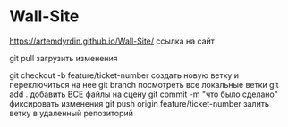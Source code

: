 # Wall-Site

https://artemdyrdin.github.io/Wall-Site/  ссылка на сайт

git pull    загрузить изменения

git checkout -b feature/ticket-number   создать новую ветку и переключиться на нее
git branch  посмотреть все локальные ветки
git add .   добавить ВСЕ файлы на сцену
git commit -m "что было сделано"    фиксировать изменения
git push origin feature/ticket-number    залить ветку в удаленный репозиторий
